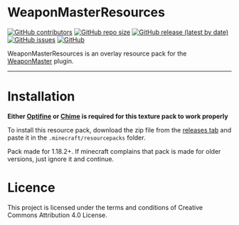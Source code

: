 # WeaponMasterResources

[![GitHub contributors](https://img.shields.io/github/contributors/Gerseneck/weaponmasterresources?style=for-the-badge)](https://github.com/Gerseneck/weaponmasterresources/graphs/contributors)
[![GitHub repo size](https://img.shields.io/github/repo-size/Gerseneck/weaponmasterresources?style=for-the-badge)](https://github.com/Gerseneck/weaponmasterresources)
[![GitHub release (latest by date)](https://img.shields.io/github/v/release/Gerseneck/weaponmasterresources?style=for-the-badge)](https://github.com/greatericontop/weaponmaster/releases)
[![GitHub issues](https://img.shields.io/github/issues/Gerseneck/weaponmasterresources?style=for-the-badge)](https://github.com/Gerseneck/weaponmasterresources/issues)
[![GitHub](https://img.shields.io/github/license/Gerseneck/weaponmasterresources?style=for-the-badge)](https://github.com/Gerseneck/weaponmasterresources/blob/main/LICENSE)

WeaponMasterResources is an overlay resource pack for the [WeaponMaster](https://github.com/greatericontop/weaponmaster) plugin.

---

# Installation

**Either [Optifine](https://www.optifine.net/) or [Chime](https://github.com/emilyploszaj/chime/) is required for this texture pack to work properly**

To install this resource pack, download the zip file from the [releases tab](https://github.com/Gerseneck/weaponmasterresources/releases) and paste it in the `.minecraft/resourcepacks` folder.

Pack made for 1.18.2+. If minecraft complains that pack is made for older versions, just ignore it and continue.


# Licence

This project is licensed under the terms and conditions of Creative Commons Attribution 4.0 License.
